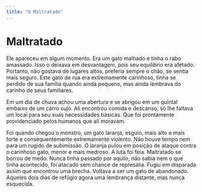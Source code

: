 ```yaml
---
title: "O Maltratado"
...
```


# Maltratado

Ele apareceu em algum momento. Era um gato malhado e tinha o rabo amassado. Isso o deixava em desvantagem, pois seu equilibrio era afetado. Portanto, não gostava de lugares altos, preferia sempre o chão, se sentia mais seguro. Este gato de rua era extremamente carinhoso, tinha se perdido de sua família quando ainda pequeno, mas ainda lembrava do carinho de seus familiares.

Em um dia de chuva achou uma abertura e se abrigou em um quintal embaixo de um carro sujo. Ali encontrou comida e descanso, só lhe faltava um local para seu suas necessidades básicas. Que foi prontamente providenciado pelos humanos que ali moravam.

Foi quando chegou o monstro, um gato laranja, esguio, mais alto e mais forte e consequentemente extremamente violento. Não houve tempo nem para um rugido de subimissão. O laranja pulou em posição de ataque contra o carinhoso gato, menor e mais medroso. A luta foi feia. Maltratado se borrou de medo. Nunca tinha passado por aquilo, não sabia nem o que tinha acontecido, foi atacado sem chance de represália. Fugiu em disparada assim que encontrou uma brecha. Voltava a ser um gato de abandonado. Aqueles dois dias de refúgio agora uma lembrança distante, mas nunca esquecida.





